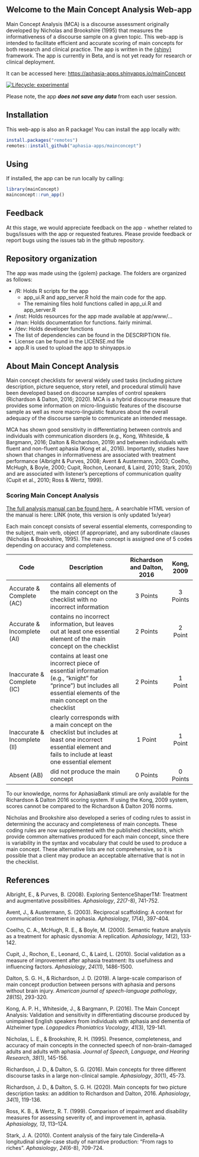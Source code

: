 
## Welcome to the Main Concept Analysis Web-app

Main Concept Analysis (MCA) is a discourse assessment originally
developed by Nicholas and Brookshire (1995) that measures the
informativeness of a discourse sample on a given topic. This web-app is
intended to facilitate efficient and accurate scoring of main concepts
for both research and clinical practice. The app is written in the
[{shiny}](https://shiny.rstudio.com/) framework. The app is currently in
Beta, and is not yet ready for research or clinical deployment.

It can be accessed here: <https://aphasia-apps.shinyapps.io/mainConcept>

<!-- badges: start -->

[![Lifecycle:
experimental](https://img.shields.io/badge/lifecycle-experimental-orange.svg)](https://lifecycle.r-lib.org/articles/stages.html#experimental)
<!-- badges: end -->

Please note, the app ***does not save any data*** from each user
session.

## Installation

This web-app is also an R package! You can install the app locally with:

``` r
install.packages("remotes")
remotes::install_github("aphasia-apps/mainconcept")
```

## Using

If installed, the app can be run locally by calling:

``` r
library(mainConcept)
mainconcept::run_app()
```

## Feedback

At this stage, we would appreciate feedback on the app - whether related
to bugs/issues with the app or requested features. Please provide
feedback or report bugs using the issues tab in the github repository.

## Repository organization

The app was made using the {golem} package. The folders are organized as
follows:

-   /R: Holds R scripts for the app
    -   app_ui.R and app_server.R hold the main code for the app.
    -   The remaining files hold functions called in app_ui.R and
        app_server.R
-   /inst: Holds resources for the app made available at app/www/…
-   /man: Holds documentation for functions. fairly minimal.
-   /dev: Holds developer functions
-   The list of dependencies can be found in the DESCRIPTION file.
-   License can be found in the LICENSE.md file
-   app.R is used to upload the app to shinyapps.io

## About Main Concept Analysis

Main concept checklists for several widely used tasks (including picture
description, picture sequence, story retell, and procedural stimuli)
have been developed based on discourse samples of control speakers
(Richardson & Dalton, 2016; 2020). MCA is a hybrid discourse measure
that provides some information on micro-linguistic features of the
discourse sample as well as more macro-linguistic features about the
overall adequacy of the discourse sample to communicate an intended
message.

MCA has shown good sensitivity in differentiating between controls and
individuals with communication disorders (e.g., Kong, Whiteside, &
Bargmann, 2016; Dalton & Richardson, 2019) and between individuals with
fluent and non-fluent aphasia (Kong et al., 2016). Importantly, studies
have shown that changes in informativeness are associated with treatment
performance (Albright & Purves, 2008; Avent & Austermann, 2003; Coelho,
McHugh, & Boyle, 2000; Cupit, Rochon, Leonard, & Laird, 2010; Stark,
2010) and are associated with listener’s perceptions of communication
quality (Cupit et al., 2010; Ross & Wertz, 1999).

### Scoring Main Concept Analysis

[The full analysis manual can be found
here.](https://drive.google.com/drive/folders/1bxazjgQWx-WD8ELTJjwBm_5IToRpgQhQ).
A searchable HTML version of the manual is here: LINK (note, this
version is only updated 1x/year)

Each main concept consists of several essential elements, corresponding
to the subject, main verb, object (if appropriate), and any subordinate
clauses (Nicholas & Brookshire, 1995). The main concept is assigned one
of 5 codes depending on accuracy and completeness.

<center>

| Code                         | Description                                                                                                                                                           | **Richardson and Dalton, 2016** | **Kong, 2009** |
|------------------------------|-----------------------------------------------------------------------------------------------------------------------------------------------------------------------|:-------------------------------:|:--------------:|
| Accurate & Complete (AC)     | contains all elements of the main concept on the checklist with no incorrect information                                                                              |            3 Points             |    3 Points    |
| Accurate & Incomplete (AI)   | contains no incorrect information, but leaves out at least one essential element of the main concept on the checklist                                                 |            2 Points             |    2 Point     |
| Inaccurate & Complete (IC)   | contains at least one incorrect piece of essential information (e.g., “knight” for “prince”) but includes all essential elements of the main concept on the checklist |            2 Points             |    1 Point     |
| Inaccurate & Incomplete (II) | clearly corresponds with a main concept on the checklist but includes at least one incorrect essential element and fails to include at least one essential element    |             1 Point             |    1 Point     |
| Absent (AB)                  | did not produce the main concept                                                                                                                                      |            0 Points             |    0 Points    |

</center>

To our knowledge, norms for AphasiaBank stimuli are only available for
the Richardson & Dalton 2016 scoring system. If using the Kong, 2009
system, scores cannot be compared to the Richardson & Dalton 2016 norms.

Nicholas and Brookshire also developed a series of coding rules to
assist in determining the accuracy and completeness of main concepts.
These coding rules are now supplemented with the published checklists,
which provide common alternatives produced for each main concept, since
there is variability in the syntax and vocabulary that could be used to
produce a main concept. These alternative lists are not comprehensive,
so it is possible that a client may produce an acceptable alternative
that is not in the checklist.

## References

Albright, E., & Purves, B. (2008). Exploring SentenceShaperTM: Treatment
and augmentative possibilities. *Aphasiology*, *22*(7-8), 741-752.

Avent, J., & Austermann, S. (2003). Reciprocal scaffolding: A context
for communication treatment in aphasia. *Aphasiology*, *17*(4), 397-404.

Coelho, C. A., McHugh, R. E., & Boyle, M. (2000). Semantic feature
analysis as a treatment for aphasic dysnomia: A replication.
*Aphasiology*, *14*(2), 133-142.

Cupit, J., Rochon, E., Leonard, C., & Laird, L. (2010). Social
validation as a measure of improvement after aphasia treatment: Its
usefulness and influencing factors. *Aphasiology*, *24*(11), 1486-1500.

Dalton, S. G. H., & Richardson, J. D. (2019). A large-scale comparison
of main concept production between persons with aphasia and persons
without brain injury. *American journal of speech-language pathology*,
*28*(1S), 293-320.

Kong, A. P. H., Whiteside, J., & Bargmann, P. (2016). The Main Concept
Analysis: Validation and sensitivity in differentiating discourse
produced by unimpaired English speakers from individuals with aphasia
and dementia of Alzheimer type. *Logopedics Phoniatrics Vocology*,
*41*(3), 129-141.

Nicholas, L. E., & Brookshire, R. H. (1995). Presence, completeness, and
accuracy of main concepts in the connected speech of non-brain-damaged
adults and adults with aphasia. *Journal of Speech, Language, and
Hearing Research*, *38*(1), 145-156.

Richardson, J. D., & Dalton, S. G. (2016). Main concepts for three
different discourse tasks in a large non-clinical sample. *Aphasiology*,
*30*(1), 45-73.

Richardson, J. D., & Dalton, S. G. H. (2020). Main concepts for two
picture description tasks: an addition to Richardson and Dalton, 2016.
*Aphasiology*, *34*(1), 119-136.

Ross, K. B., & Wertz, R. T. (1999). Comparison of impairment and
disability measures for assessing severity of, and improvement in,
aphasia. *Aphasiology, 13*, 113–124.

Stark, J. A. (2010). Content analysis of the fairy tale Cinderella–A
longitudinal single-case study of narrative production: “From rags to
riches”. *Aphasiology*, *24*(6-8), 709-724.
